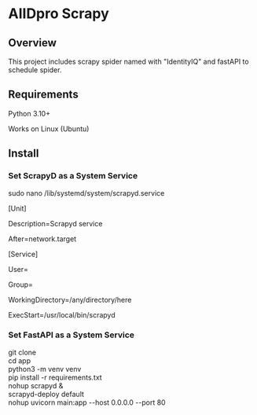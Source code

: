 # AIIDpro Scrapy
## Overview
This project includes scrapy spider named with "IdentityIQ" and fastAPI to schedule spider.
## Requirements
Python 3.10+

Works on Linux (Ubuntu)
## Install
### Set ScrapyD as a System Service
sudo nano /lib/systemd/system/scrapyd.service


[Unit]<br>

Description=Scrapyd service

After=network.target


[Service]

User=<Your-User>

Group=<USER-GROUP>

WorkingDirectory=/any/directory/here

ExecStart=/usr/local/bin/scrapyd

### Set FastAPI as a System Service
git clone
<br>
cd app
<br>
python3 -m venv venv
<br>
pip install -r requirements.txt
<br>
nohup scrapyd &
<br>
scrapyd-deploy default
<br>
nohup uvicorn main:app --host 0.0.0.0 --port 80
